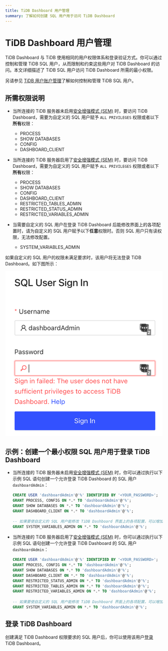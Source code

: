 ```yaml
---
title: TiDB Dashboard 用户管理
summary: 了解如何创建 SQL 用户用于访问 TiDB Dashboard
---
```


# TiDB Dashboard 用户管理

TiDB Dashboard 与 TiDB 使用相同的用户权限体系和登录验证方式。你可以通过控制和管理 TiDB SQL 用户，从而限制和约束这些用户对 TiDB Dashboard 的访问。本文详细描述了 TiDB SQL 用户访问 TiDB Dashboard 所需的最小权限。

另请参见 [TiDB 用户账户管理](/user-account-management.md)了解如何控制和管理 TiDB SQL 用户。

## 所需权限说明

- 当所连接的 TiDB 服务器未启用[安全增强模式 (SEM)](/system-variables.md#tidb_enable_enhanced_security) 时，要访问 TiDB Dashboard，需要为自定义的 SQL 用户赋予 `ALL PRIVILEGES` 权限或者以下**所有**权限：

    - PROCESS
    - SHOW DATABASES
    - CONFIG
    - DASHBOARD_CLIENT

- 当所连接的 TiDB 服务器启用了[安全增强模式 (SEM)](/system-variables.md#tidb_enable_enhanced_security) 时，要访问 TiDB Dashboard，需要为自定义的 SQL 用户赋予 `ALL PRIVILEGES` 权限或者以下**所有**权限：

    - PROCESS
    - SHOW DATABASES
    - CONFIG
    - DASHBOARD_CLIENT
    - RESTRICTED_TABLES_ADMIN
    - RESTRICTED_STATUS_ADMIN
    - RESTRICTED_VARIABLES_ADMIN

- 当需要自定义的 SQL 用户在登录 TiDB Dashboard 后能修改界面上的各项配置时，请为自定义的 SQL 用户赋予以下**任意**权限时。否则 SQL 用户只有读权限，无法修改配置。

    - SYSTEM_VARIABLES_ADMIN

如果自定义的 SQL 用户的权限未满足要求时，该用户将无法登录 TiDB Dashboard。如下图所示：

![insufficient-privileges](/media/dashboard/dashboard-user-insufficient-privileges.png)

## 示例：创建一个最小权限 SQL 用户用于登录 TiDB Dashboard

- 当所连接的 TiDB 服务器未启用[安全增强模式 (SEM)](/system-variables.md#tidb_enable_enhanced_security) 时，你可以通过执行以下示例 SQL 语句创建一个允许登录 TiDB Dashboard 的 SQL 用户 `dashboardAdmin`：

    ```sql
    CREATE USER 'dashboardAdmin'@'%' IDENTIFIED BY '<YOUR_PASSWORD>';
    GRANT PROCESS, CONFIG ON *.* TO 'dashboardAdmin'@'%';
    GRANT SHOW DATABASES ON *.* TO 'dashboardAdmin'@'%';
    GRANT DASHBOARD_CLIENT ON *.* TO 'dashboardAdmin'@'%';

    -- 如果要使自定义的 SQL 用户能修改 TiDB Dashboard 界面上的各项配置，可以增加以下权限
    GRANT SYSTEM_VARIABLES_ADMIN ON *.* TO 'dashboardAdmin'@'%';
    ```

- 当所连接的 TiDB 服务器启用了[安全增强模式 (SEM)](/system-variables.md#tidb_enable_enhanced_security) 时，你可以通过执行以下示例 SQL 语句创建一个允许登录 TiDB Dashboard 的 SQL 用户 `dashboardAdmin`：

    ```sql
    CREATE USER 'dashboardAdmin'@'%' IDENTIFIED BY '<YOUR_PASSWORD>';
    GRANT PROCESS, CONFIG ON *.* TO 'dashboardAdmin'@'%';
    GRANT SHOW DATABASES ON *.* TO 'dashboardAdmin'@'%';
    GRANT DASHBOARD_CLIENT ON *.* TO 'dashboardAdmin'@'%';
    GRANT RESTRICTED_STATUS_ADMIN ON *.* TO 'dashboardAdmin'@'%';
    GRANT RESTRICTED_TABLES_ADMIN ON *.* TO 'dashboardAdmin'@'%';
    GRANT RESTRICTED_VARIABLES_ADMIN ON *.* TO 'dashboardAdmin'@'%';

    -- 如果要使自定义的 SQL 用户能修改 TiDB Dashboard 界面上的各项配置，可以增加以下权限
    GRANT SYSTEM_VARIABLES_ADMIN ON *.* TO 'dashboardAdmin'@'%';
    ```

## 登录 TiDB Dashboard

创建满足 TiDB Dashboard 权限要求的 SQL 用户后，你可以使用该用户[登录](/dashboard/dashboard-access.md#登录) TiDB Dashboard。
